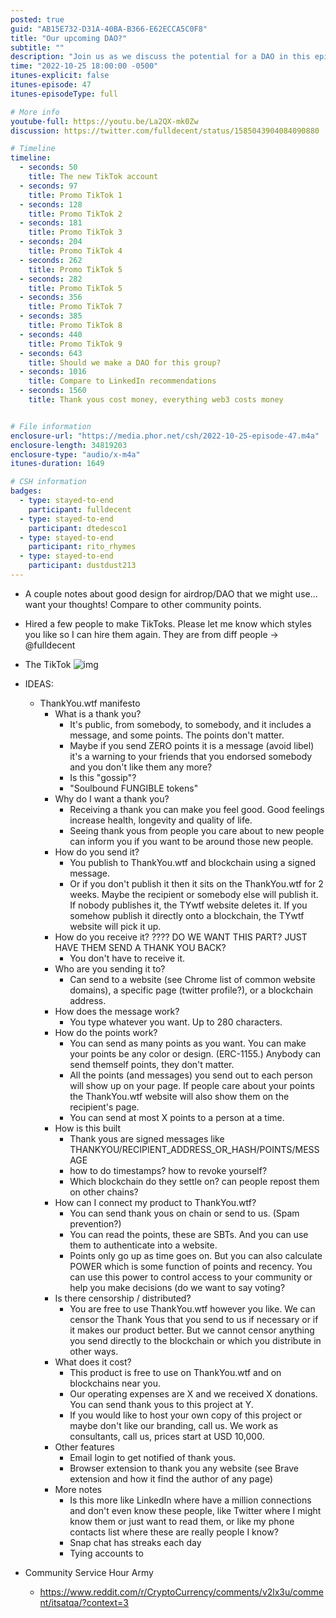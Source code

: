 ```yaml
---
posted: true
guid: "AB15E732-D31A-40BA-B366-E62ECCA5C0F8"
title: "Our upcoming DAO?"
subtitle: ""
description: "Join us as we discuss the potential for a DAO in this episode and share our thoughts on good design for airdrops and DAOs. Plus, learn about our latest TikTok ventures."
time: "2022-10-25 18:00:00 -0500"
itunes-explicit: false
itunes-episode: 47
itunes-episodeType: full

# More info
youtube-full: https://youtu.be/La2QX-mk0Zw
discussion: https://twitter.com/fulldecent/status/1585043904084090880

# Timeline
timeline:
  - seconds: 50
    title: The new TikTok account
  - seconds: 97
    title: Promo TikTok 1
  - seconds: 128
    title: Promo TikTok 2
  - seconds: 181
    title: Promo TikTok 3
  - seconds: 204
    title: Promo TikTok 4
  - seconds: 262
    title: Promo TikTok 5
  - seconds: 282
    title: Promo TikTok 5
  - seconds: 356
    title: Promo TikTok 7
  - seconds: 385
    title: Promo TikTok 8
  - seconds: 440
    title: Promo TikTok 9
  - seconds: 643
    title: Should we make a DAO for this group?
  - seconds: 1016
    title: Compare to LinkedIn recommendations
  - seconds: 1560
    title: Thank yous cost money, everything web3 costs money


# File information
enclosure-url: "https://media.phor.net/csh/2022-10-25-episode-47.m4a"
enclosure-length: 34819203
enclosure-type: "audio/x-m4a"
itunes-duration: 1649

# CSH information
badges:
  - type: stayed-to-end
    participant: fulldecent
  - type: stayed-to-end
    participant: dtedesco1
  - type: stayed-to-end
    participant: rito_rhymes
  - type: stayed-to-end
    participant: dustdust213
---
```


<!--end of quick notes-->

- A couple notes about good design for airdrop/DAO that we might use… want your thoughts! Compare to other community points.

- Hired a few people to make TikToks. Please let me know which styles you like so I can hire them again. They are from diff people → @fulldecent

- The TikTok
  ![img](https://lh7-us.googleusercontent.com/6JPnhliKeLcF-DMsHNlrwjy99u1H8tAdqUgPQZ0M9IRLrzouxDlgErip5kkhA9LMoZ7knKlCmuqq2Tx7DoSQ7YAKDcGkoug1bMhVEi5pgdHl4osEBw2A1Cegm997UzgahUaqprGtCOGOLuoh7bLWA78)

- IDEAS:

  - ThankYou.wtf manifesto
    - What is a thank you?
      - It's public, from somebody, to somebody, and it includes a message, and some points. The points don't matter.
      - Maybe if you send ZERO points it is a message (avoid libel) it's a warning to your friends that you endorsed somebody and you don't like them any more?
      - Is this "gossip"?
      - "Soulbound FUNGIBLE tokens"
    - Why do I want a thank you?
      - Receiving a thank you can make you feel good. Good feelings increase health, longevity and quality of life.
      - Seeing thank yous from people you care about to new people can inform you if you want to be around those new people.
    - How do you send it?
      - You publish to ThankYou.wtf and blockchain using a signed message.
      - Or if you don't publish it then it sits on the ThankYou.wtf for 2 weeks. Maybe the recipient or somebody else will publish it. If nobody publishes it, the TYwtf website deletes it. If you somehow publish it directly onto a blockchain, the TYwtf website will pick it up.
    - How do you receive it? ???? DO WE WANT THIS PART? JUST HAVE THEM SEND A THANK YOU BACK?
      - You don't have to receive it.
    - Who are you sending it to?
      - Can send to a website (see Chrome list of common website domains), a specific page (twitter profile?), or a blockchain address.
    - How does the message work?
      - You type whatever you want. Up to 280 characters.
    - How do the points work?
      - You can send as many points as you want. You can make your points be any color or design. (ERC-1155.) Anybody can send themself points, they don't matter.
      - All the points (and messages) you send out to each person will show up on your page. If people care about your points the ThankYou.wtf website will also show them on the recipient's page.
      - You can send at most X points to a person at a time.
    - How is this built
      - Thank yous are signed messages like
        THANKYOU/RECIPIENT_ADDRESS_OR_HASH/POINTS/MESSAGE
      - how to do timestamps? how to revoke yourself?
      - Which blockchain do they settle on? can people repost them on other chains?
    - How can I connect my product to ThankYou.wtf?
      - You can send thank yous on chain or send to us. (Spam prevention?)
      - You can read the points, these are SBTs. And you can use them to authenticate into a website.
      - Points only go up as time goes on. But you can also calculate POWER which is some function of points and recency. You can use this power to control access to your community or help you make decisions (do we want to say voting?
    - Is there censorship / distributed?
      - You are free to use ThankYou.wtf however you like. We can censor the Thank Yous that you send to us if necessary or if it makes our product better. But we cannot censor anything you send directly to the blockchain or which you distribute in other ways.
    - What does it cost?
      - This product is free to use on ThankYou.wtf and on blockchains near you.
      - Our operating expenses are X and we received X donations. You can send thank yous to this project at Y.
      - If you would like to host your own copy of this project or maybe don't like our branding, call us. We work as consultants, call us, prices start at USD 10,000.
    - Other features
      - Email login to get notified of thank yous.
      - Browser extension to thank you any website (see Brave extension and how it find the author of any page)
    - More notes
      - Is this more like LinkedIn where have a million connections and don't even know these people, like Twitter where I might know them or just want to read them, or like my phone contacts list where these are really people I know?
      - Snap chat has streaks each day
      - Tying accounts to 

- Community Service Hour Army
  - [https://www.reddit.com/r/CryptoCurrency/comments/v2lx3u/comment/itsatqa/?context=3
    ](https://www.reddit.com/r/CryptoCurrency/comments/v2lx3u/comment/itsatqa/?context=3)